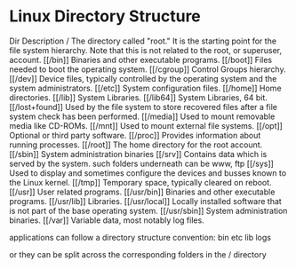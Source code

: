 # Linux Directory Structure

Dir			Description
/					The directory called "root." It is the starting point for the file system hierarchy. Note that this is not related to the root, or superuser, account.
[[/bin]]			Binaries and other executable programs.
[[/boot]]			Files needed to boot the operating system.
[[/cgroup]]			Control Groups hierarchy.
[[/dev]]			Device files, typically controlled by the operating system and the system administrators.
[[/etc]]			System configuration files.
[[/home]]			Home directories.
[[/lib]]			System Libraries.
[[/lib64]]			System Libraries, 64 bit.
[[/lost+found]]		Used by the file system to store recovered files after a file system check has been performed.
[[/media]]			Used to mount removable media like CD-ROMs.
[[/mnt]]			Used to mount external file systems.
[[/opt]]			Optional or third party software.
[[/proc]]			Provides information about running processes.
[[/root]]			The home directory for the root account.
[[/sbin]]			System administration binaries
[[/srv]]			Contains data which is served by the system. such folders underneath can be www, ftp 
[[/sys]]			Used to display and sometimes configure the devices and busses known to the Linux kernel.
[[/tmp]]			Temporary space, typically cleared on reboot.
[[/usr]]			User related programs.
[[/usr/bin]]		Binaries and other executable programs.
[[/usr/lib]]		Libraries.
[[/usr/local]]		Locally installed software that is not part of the base operating system.
[[/usr/sbin]]		System administration binaries.
[[/var]]			Variable data, most notably log files.

applications can follow a directory structure convention:
bin
etc
lib
logs

or they can be split across the corresponding folders in the / directory
